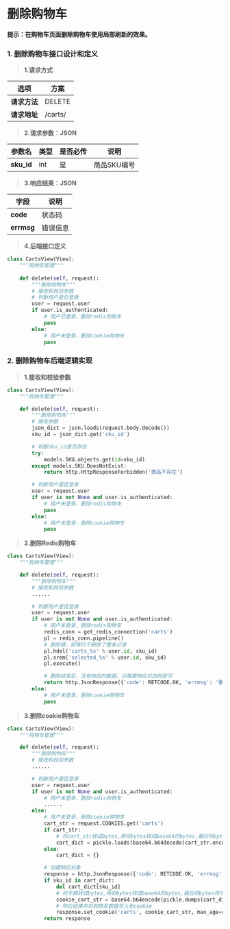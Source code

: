# 删除购物车

**提示：在购物车页面删除购物车使用局部刷新的效果。**

### 1. 删除购物车接口设计和定义

> **1.请求方式**

| 选项 | 方案 |
| ---------------- | ---------------- |
| **请求方法** | DELETE |
| **请求地址** | /carts/ |

> **2.请求参数：JSON**

| 参数名 | 类型 | 是否必传 | 说明 |
| ---------------- | ---------------- | ---------------- | ---------------- |
| **sku_id** | int | 是 | 商品SKU编号 |

> **3.响应结果：JSON**

| 字段 | 说明 |
| ---------------- | ---------------- |
| **code** | 状态码 |
| **errmsg** | 错误信息 |

> **4.后端接口定义**

```python
class CartsView(View):
    """购物车管理"""
    
    def delete(self, request):
        """删除购物车"""
        # 接收和校验参数
        # 判断用户是否登录
        user = request.user
        if user.is_authenticated:
            # 用户已登录，删除redis购物车
            pass
        else:
            # 用户未登录，删除cookie购物车
            pass
```

### 2. 删除购物车后端逻辑实现

> **1.接收和校验参数**

```python
class CartsView(View):
    """购物车管理"""

    def delete(self, request):
        """删除购物车"""
        # 接收参数
        json_dict = json.loads(request.body.decode())
        sku_id = json_dict.get('sku_id')

        # 判断sku_id是否存在
        try:
            models.SKU.objects.get(id=sku_id)
        except models.SKU.DoesNotExist:
            return http.HttpResponseForbidden('商品不存在')

        # 判断用户是否登录
        user = request.user
        if user is not None and user.is_authenticated:
            # 用户未登录，删除redis购物车
            pass
        else:
            # 用户未登录，删除cookie购物车
            pass
```

> **2.删除Redis购物车**

```python
class CartsView(View):
    """购物车管理"""

    def delete(self, request):
        """删除购物车"""
        # 接收和校验参数
        ......

        # 判断用户是否登录
        user = request.user
        if user is not None and user.is_authenticated:
            # 用户未登录，删除redis购物车
            redis_conn = get_redis_connection('carts')
            pl = redis_conn.pipeline()
            # 删除键，就等价于删除了整条记录
            pl.hdel('carts_%s' % user.id, sku_id)
            pl.srem('selected_%s' % user.id, sku_id)
            pl.execute()

            # 删除结束后，没有响应的数据，只需要响应状态码即可
            return http.JsonResponse({'code': RETCODE.OK, 'errmsg': '删除购物车成功'})
        else:
            # 用户未登录，删除cookie购物车
            pass
```

> **3.删除cookie购物车**

```python
class CartsView(View):
    """购物车管理"""

    def delete(self, request):
        """删除购物车"""
        # 接收和校验参数
        ......

        # 判断用户是否登录
        user = request.user
        if user is not None and user.is_authenticated:
            # 用户未登录，删除redis购物车
            ......
        else:
            # 用户未登录，删除cookie购物车
            cart_str = request.COOKIES.get('carts')
            if cart_str:
                # 将cart_str转成bytes,再将bytes转成base64的bytes,最后将bytes转字典
                cart_dict = pickle.loads(base64.b64decode(cart_str.encode()))
            else:
                cart_dict = {}

            # 创建响应对象
            response = http.JsonResponse({'code': RETCODE.OK, 'errmsg': '删除购物车成功'})
            if sku_id in cart_dict:
                del cart_dict[sku_id]
                # 将字典转成bytes,再将bytes转成base64的bytes,最后将bytes转字符串
                cookie_cart_str = base64.b64encode(pickle.dumps(cart_dict)).decode()
                # 响应结果并将购物车数据写入到cookie
                response.set_cookie('carts', cookie_cart_str, max_age=constants.CARTS_COOKIE_EXPIRES)
            return response
```